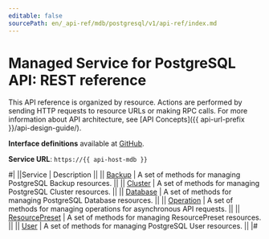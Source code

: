 ```yaml
---
editable: false
sourcePath: en/_api-ref/mdb/postgresql/v1/api-ref/index.md
---
```


# Managed Service for PostgreSQL API: REST reference

This API reference is organized by resource. Actions are performed by sending HTTP requests to resource URLs or making RPC calls. For more information about API architecture, see [API Concepts]({{ api-url-prefix }}/api-design-guide/).

**Interface definitions** available at [GitHub](https://github.com/yandex-cloud/cloudapi/tree/master/yandex/cloud/mdb/postgresql/v1).

**Service URL**: `https://{{ api-host-mdb }}`

#|
||Service | Description ||
|| [Backup](Backup/index.md) | A set of methods for managing PostgreSQL Backup resources. ||
|| [Cluster](Cluster/index.md) | A set of methods for managing PostgreSQL Cluster resources. ||
|| [Database](Database/index.md) | A set of methods for managing PostgreSQL Database resources. ||
|| [Operation](Operation/index.md) | A set of methods for managing operations for asynchronous API requests. ||
|| [ResourcePreset](ResourcePreset/index.md) | A set of methods for managing ResourcePreset resources. ||
|| [User](User/index.md) | A set of methods for managing PostgreSQL User resources. ||
|#